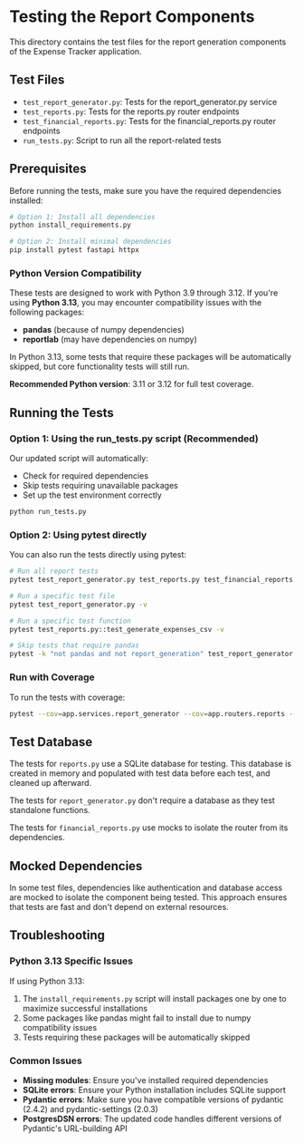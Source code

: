 # Testing the Report Components

This directory contains the test files for the report generation components of the Expense Tracker application.

## Test Files

- `test_report_generator.py`: Tests for the report_generator.py service
- `test_reports.py`: Tests for the reports.py router endpoints
- `test_financial_reports.py`: Tests for the financial_reports.py router endpoints
- `run_tests.py`: Script to run all the report-related tests

## Prerequisites

Before running the tests, make sure you have the required dependencies installed:

```bash
# Option 1: Install all dependencies
python install_requirements.py

# Option 2: Install minimal dependencies
pip install pytest fastapi httpx
```

### Python Version Compatibility

These tests are designed to work with Python 3.9 through 3.12. If you're using **Python 3.13**, you may encounter compatibility issues with the following packages:

- **pandas** (because of numpy dependencies)
- **reportlab** (may have dependencies on numpy)

In Python 3.13, some tests that require these packages will be automatically skipped, but core functionality tests will still run.

**Recommended Python version**: 3.11 or 3.12 for full test coverage.

## Running the Tests

### Option 1: Using the run_tests.py script (Recommended)

Our updated script will automatically:
- Check for required dependencies
- Skip tests requiring unavailable packages
- Set up the test environment correctly

```bash
python run_tests.py
```

### Option 2: Using pytest directly

You can also run the tests directly using pytest:

```bash
# Run all report tests
pytest test_report_generator.py test_reports.py test_financial_reports.py -v

# Run a specific test file
pytest test_report_generator.py -v

# Run a specific test function
pytest test_reports.py::test_generate_expenses_csv -v

# Skip tests that require pandas
pytest -k "not pandas and not report_generation" test_report_generator.py test_reports.py test_financial_reports.py -v
```

### Run with Coverage

To run the tests with coverage:

```bash
pytest --cov=app.services.report_generator --cov=app.routers.reports --cov=app.routers.financial_reports test_report_generator.py test_reports.py test_financial_reports.py
```

## Test Database

The tests for `reports.py` use a SQLite database for testing. This database is created in memory and populated with test data before each test, and cleaned up afterward.

The tests for `report_generator.py` don't require a database as they test standalone functions.

The tests for `financial_reports.py` use mocks to isolate the router from its dependencies.

## Mocked Dependencies

In some test files, dependencies like authentication and database access are mocked to isolate the component being tested. This approach ensures that tests are fast and don't depend on external resources.

## Troubleshooting

### Python 3.13 Specific Issues

If using Python 3.13:
1. The `install_requirements.py` script will install packages one by one to maximize successful installations
2. Some packages like pandas might fail to install due to numpy compatibility issues
3. Tests requiring these packages will be automatically skipped

### Common Issues

- **Missing modules**: Ensure you've installed required dependencies
- **SQLite errors**: Ensure your Python installation includes SQLite support
- **Pydantic errors**: Make sure you have compatible versions of pydantic (2.4.2) and pydantic-settings (2.0.3)
- **PostgresDSN errors**: The updated code handles different versions of Pydantic's URL-building API 